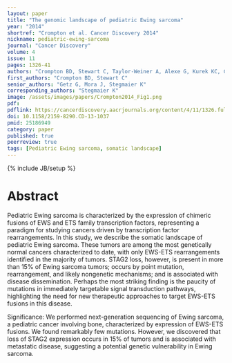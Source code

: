 ```yaml
---
layout: paper
title: "The genomic landscape of pediatric Ewing sarcoma"
year: "2014"
shortref: "Crompton et al. Cancer Discovery 2014"
nickname: pediatric-ewing-sarcoma
journal: "Cancer Discovery"
volume: 4
issue: 11
pages: 1326-41
authors: "Crompton BD, Stewart C, Taylor-Weiner A, Alexe G, Kurek KC, Calicchio ML, Kiezun A, Carter SL, Shukla SA, Mehta SS, Thorner AR, de Torres C, Lavarino C, Suñol M, McKenna A, Sivachenko A, Cibulskis K, Lawrence MS, Stojanov P, Rosenberg M, Ambrogio L, Auclair D, Seepo S, Blumenstiel B, DeFelice M, Imaz-Rosshandler I, Schwarz-Cruz Y Celis A, Rivera MN, Rodriguez-Galindo C, Fleming MD, Golub TR, Getz G, Mora J, Stegmaier K"
first_authors: "Crompton BD, Stewart C"
senior_authors: "Getz G, Mora J, Stegmaier K"
corresponding_authors: "Stegmaier K"
image: /assets/images/papers/Crompton2014_Fig1.png
pdf:
pdflink: https://cancerdiscovery.aacrjournals.org/content/4/11/1326.full-text.pdf
doi: 10.1158/2159-8290.CD-13-1037
pmid: 25186949
category: paper
published: true
peerreview: true
tags: [Pediatric Ewing sarcoma, somatic landscape]
---
```

{% include JB/setup %}

# Abstract

Pediatric Ewing sarcoma is characterized by the expression of chimeric fusions of EWS and ETS family transcription factors, representing a paradigm for studying cancers driven by transcription factor rearrangements. In this study, we describe the somatic landscape of pediatric Ewing sarcoma. These tumors are among the most genetically normal cancers characterized to date, with only EWS-ETS rearrangements identified in the majority of tumors. STAG2 loss, however, is present in more than 15% of Ewing sarcoma tumors; occurs by point mutation, rearrangement, and likely nongenetic mechanisms; and is associated with disease dissemination. Perhaps the most striking finding is the paucity of mutations in immediately targetable signal transduction pathways, highlighting the need for new therapeutic approaches to target EWS-ETS fusions in this disease.

Significance: We performed next-generation sequencing of Ewing sarcoma, a pediatric cancer involving bone, characterized by expression of EWS-ETS fusions. We found remarkably few mutations. However, we discovered that loss of STAG2 expression occurs in 15% of tumors and is associated with metastatic disease, suggesting a potential genetic vulnerability in Ewing sarcoma.




